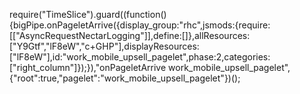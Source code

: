 require("TimeSlice").guard((function(){bigPipe.onPageletArrive({display_group:"rhc",jsmods:{require:[["AsyncRequestNectarLogging"]],define:[]},allResources:["Y9Gtf","lF8eW","c+GHP"],displayResources:["lF8eW"],id:"work_mobile_upsell_pagelet",phase:2,categories:["right_column"]});}),"onPageletArrive work_mobile_upsell_pagelet",{"root":true,"pagelet":"work_mobile_upsell_pagelet"})();
